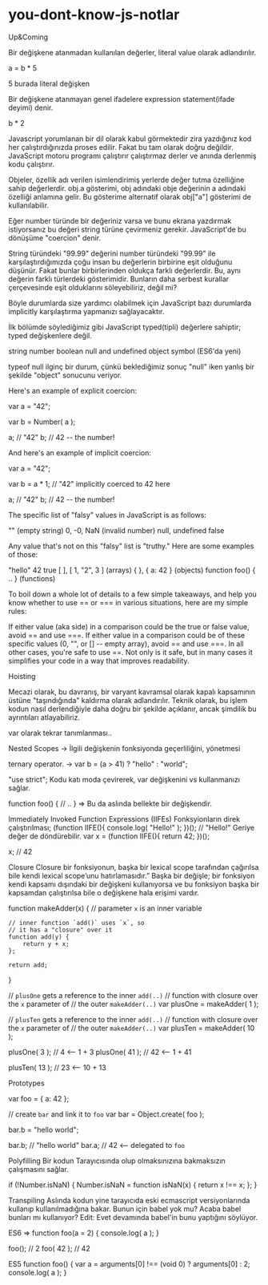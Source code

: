 # you-dont-know-js-notlar

Up&Coming

Bir değişkene atanmadan kullanılan değerler, literal value olarak adlandırılır.

a = b * 5

5 burada literal değişken

Bir değişkene atanmayan genel ifadelere expression statement(ifade deyimi) denir.

b * 2

Javascript yorumlanan bir dil olarak kabul görmektedir zira yazdığınız kod her çalıştırdığınızda proses edilir. Fakat bu tam olarak doğru değildir. JavaScript motoru programı çalıştırır çalıştırmaz derler ve anında derlenmiş kodu çalıştırır.

Objeler, özellik adı verilen isimlendirimiş yerlerde değer tutma özelliğine sahip değerlerdir. obj.a gösterimi, obj adındaki obje değerinin a adındaki özelliği anlamına gelir. Bu gösterime alternatif olarak obj["a"] gösterimi de kullanılabilir.

Eğer number türünde bir değeriniz varsa ve bunu ekrana yazdırmak istiyorsanız bu değeri string türüne çevirmeniz gerekir. JavaScript'de bu dönüşüme "coercion" denir.

String türündeki "99.99" değerini number türündeki "99.99" ile karşılaştırdığımızda çoğu insan bu değerlerin birbirine eşit olduğunu düşünür. Fakat bunlar birbirlerinden oldukça farklı değerlerdir. Bu, aynı değerin farklı türlerdeki gösterimidir. Bunların daha serbest kurallar çerçevesinde eşit olduklarını söleyebiliriz, değil mi?

Böyle durumlarda size yardımcı olabilmek için JavaScript bazı durumlarda implicitly karşılaştırma yapmanızı sağlayacaktır.

İlk bölümde söylediğimiz gibi JavaScript typed(tipli) değerlere sahiptir; typed değişkenlere değil.

string
number
boolean
null and undefined
object
symbol (ES6'da yeni)

typeof null ilginç bir durum, çünkü beklediğimiz sonuç "null" iken yanlış bir şekilde "object" sonucunu veriyor.

Here's an example of explicit coercion:

var a = "42";

var b = Number( a );

a;				// "42"
b;				// 42 -- the number!

And here's an example of implicit coercion:

var a = "42";

var b = a * 1;	// "42" implicitly coerced to 42 here

a;				// "42"
b;				// 42 -- the number!

The specific list of "falsy" values in JavaScript is as follows:

"" (empty string)
0, -0, NaN (invalid number)
null, undefined
false

Any value that's not on this "falsy" list is "truthy." Here are some examples of those:

"hello"
42
true
[ ], [ 1, "2", 3 ] (arrays)
{ }, { a: 42 } (objects)
function foo() { .. } (functions)

To boil down a whole lot of details to a few simple takeaways, and help you know whether to use == or === in various situations, here are my simple rules:

If either value (aka side) in a comparison could be the true or false value, avoid == and use ===.
If either value in a comparison could be of these specific values (0, "", or [] -- empty array), avoid == and use ===.
In all other cases, you're safe to use ==. Not only is it safe, but in many cases it simplifies your code in a way that improves readability.

Hoisting

Mecazi olarak, bu davranış, bir varyant kavramsal olarak kapalı kapsamının üstüne "taşındığında" kaldırma olarak adlandırılır. Teknik olarak, bu işlem kodun nasıl derlendiğiyle daha doğru bir şekilde açıklanır, ancak şimdilik bu ayrıntıları atlayabiliriz.

var olarak tekrar tanımlanması..

Nested Scopes -> İlgili değişkenin fonksiyonda geçerliliğini, yönetmesi

ternary operator. -> var b = (a > 41) ? "hello" : "world";

"use strict"; Kodu katı moda çevirerek, var değişkenini vs kullanmanızı sağlar.

function foo() {
	// ..
} => Bu da aslında bellekte bir değişkendir.

Immediately Invoked Function Expressions (IIFEs)
Fonksyionların direk çalıştırılması;
(function IIFE(){
	console.log( "Hello!" );
})();
// "Hello!"
Geriye değer de döndürebilir.
var x = (function IIFE(){
	return 42;
})();

x;	// 42

Closure
Closure bir fonksiyonun, başka bir lexical scope tarafından çağırılsa bile kendi lexical scope’unu hatırlamasıdır.”
Başka bir değişle; bir fonksiyon kendi kapsamı dışındaki bir değişkeni kullanıyorsa ve bu fonksiyon başka bir kapsamdan çalıştırılsa bile o değişkene hala erişimi vardır.

function makeAdder(x) {
	// parameter `x` is an inner variable

	// inner function `add()` uses `x`, so
	// it has a "closure" over it
	function add(y) {
		return y + x;
	};

	return add;
}

// `plusOne` gets a reference to the inner `add(..)`
// function with closure over the `x` parameter of
// the outer `makeAdder(..)`
var plusOne = makeAdder( 1 );

// `plusTen` gets a reference to the inner `add(..)`
// function with closure over the `x` parameter of
// the outer `makeAdder(..)`
var plusTen = makeAdder( 10 );

plusOne( 3 );		// 4  <-- 1 + 3
plusOne( 41 );		// 42 <-- 1 + 41

plusTen( 13 );		// 23 <-- 10 + 13

Prototypes

var foo = {
	a: 42
};

// create `bar` and link it to `foo`
var bar = Object.create( foo );

bar.b = "hello world";

bar.b;		// "hello world"
bar.a;		// 42 <-- delegated to `foo`


Polyfilling
Bir kodun Tarayıcısında olup olmaksınızına bakmaksızın çalışmasını sağlar.

if (!Number.isNaN) {
	Number.isNaN = function isNaN(x) {
		return x !== x;
	};
}

Transpiling
Aslında kodun yine tarayıcıda eski ecmascript versiyonlarında kullanıp kullanılmadığına bakar. Bunun için babel yok mu? Acaba babel bunları mı kullanıyor? Edit: Evet devamında babel'in bunu yaptığını söylüyor.

ES6 =>
function foo(a = 2) {
	console.log( a );
}

foo();		// 2
foo( 42 );	// 42

ES5
function foo() {
	var a = arguments[0] !== (void 0) ? arguments[0] : 2;
	console.log( a );
}

